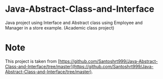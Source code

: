 # Java-Abstract-Class-and-Interface
Java project using Interface and Abstract class using Employee and Manager in a store example. (Academic class project)

# Note
This project is taken from [https://github.com/Santoshrt999/Java-Abstract-Class-and-Interface/tree/master](https://github.com/Santoshrt999/Java-Abstract-Class-and-Interface/tree/master).
